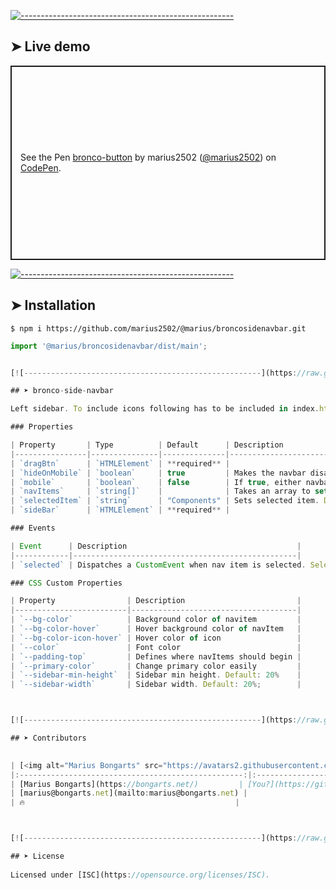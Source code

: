 
[![-----------------------------------------------------](https://raw.githubusercontent.com/andreasbm/readme/master/assets/lines/colored.png)](#live-demo)

## ➤ Live demo

<p class="codepen" data-height="311" data-theme-id="0" data-default-tab="html,result" data-user="marius2502" data-slug-hash="MMzboL" style="height: 311px; box-sizing: border-box; display: flex; align-items: center; justify-content: center; border: 2px solid; margin: 1em 0; padding: 1em;" data-pen-title="bronco-button">
  <span>See the Pen <a target="_blank" href="https://codepen.io/marius2502/pen/MMzboL/">
  bronco-button</a> by marius2502 (<a target="_blank" href="https://codepen.io/marius2502">@marius2502</a>)
  on <a target="_blank" href="https://codepen.io">CodePen</a>.</span>
</p>


[![-----------------------------------------------------](https://raw.githubusercontent.com/andreasbm/readme/master/assets/lines/colored.png)](#installation)

## ➤ Installation

```
$ npm i https://github.com/marius2502/@marius/broncosidenavbar.git
```

```javascript
import '@marius/broncosidenavbar/dist/main';


[![-----------------------------------------------------](https://raw.githubusercontent.com/andreasbm/readme/master/assets/lines/colored.png)](#bronco-side-navbar)

## ➤ bronco-side-navbar

Left sidebar. To include icons following has to be included in index.html  => <link href="https://fonts.googleapis.com/icon?family=Material+Icons" rel="stylesheet">

### Properties

| Property       | Type          | Default      | Description                                      |
|----------------|---------------|--------------|--------------------------------------------------|
| `dragBtn`      | `HTMLElement` | **required** |                                                  |
| `hideOnMobile` | `boolean`     | true         | Makes the navbar disappear on mobile devices     |
| `mobile`       | `boolean`     | false        | If true, either navbar is completely hidden, when hideOnMobile = true or only leftHeader and rightHeader are shown |
| `navItems`     | `string[]`    |              | Takes an array to set (minimum: 3, maximum 5) nav items, of this component |
| `selectedItem` | `string`      | "Components" | Sets selected item. Default is first item        |
| `sideBar`      | `HTMLElement` | **required** |                                                  |

### Events

| Event      | Description                                      |
|------------|--------------------------------------------------|
| `selected` | Dispatches a CustomEvent when nav item is selected. Selected item is stored in detail of Custom event |

### CSS Custom Properties

| Property                | Description                         |
|-------------------------|-------------------------------------|
| `--bg-color`            | Background color of navitem         |
| `--bg-color-hover`      | Hover background color of navItem   |
| `--bg-color-icon-hover` | Hover color of icon                 |
| `--color`               | Font color                          |
| `--padding-top`         | Defines where navItems should begin |
| `--primary-color`       | Change primary color easily         |
| `--sidebar-min-height`  | Sidebar min height. Default: 20%    |
| `--sidebar-width`       | Sidebar width. Default: 20%;        |



[![-----------------------------------------------------](https://raw.githubusercontent.com/andreasbm/readme/master/assets/lines/colored.png)](#contributors)

## ➤ Contributors
	

| [<img alt="Marius Bongarts" src="https://avatars2.githubusercontent.com/u/38838885?s=460&v=4" width="100">](https://bongarts.net/) | [<img alt="You?" src="https://joeschmoe.io/api/v1/random" width="100">](https://github.com/andreasbm/readme/blob/master/CONTRIBUTING.md) |
|:--------------------------------------------------:|:--------------------------------------------------:|
| [Marius Bongarts](https://bongarts.net/)         | [You?](https://github.com/andreasbm/readme/blob/master/CONTRIBUTING.md) |
| [marius@bongarts.net](mailto:marius@bongarts.net) |                                                  |
| 🔥                                               |                                                  |



[![-----------------------------------------------------](https://raw.githubusercontent.com/andreasbm/readme/master/assets/lines/colored.png)](#license)

## ➤ License
	
Licensed under [ISC](https://opensource.org/licenses/ISC).